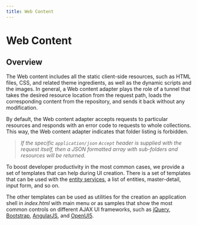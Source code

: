 ```yaml
---
title: Web Content
---
```


Web Content
===

Overview
---

The Web content includes all the static client-side resources, such as HTML files, CSS, and related theme ingredients, as well as the dynamic scripts and the images. In general, a Web content adapter plays the role of a tunnel that takes the desired resource location from the request path, loads the corresponding content from the repository, and sends it back without any modification.

By default, the Web content adapter accepts requests to particular resources and responds with an error code to requests to whole collections. This way, the Web content adapter indicates that folder listing is forbidden.  

> _If the specific `application/json` `Accept` header is supplied with the request itself, then a JSON formatted array with sub-folders and resources will be returned._

To boost developer productivity in the most common cases, we provide a set of templates that can help during UI creation. There is a set of templates that can be used with the [entity services](../entity-service/), a list of entities, master-detail, input form, and so on.

The other templates can be used as utilities for the creation an application shell in *index.html* with main menu or as samples that show the most common controls on different AJAX UI frameworks, such as
[jQuery](http://jquery.com/), [Bootstrap](http://getbootstrap.com/), [AngularJS](https://angularjs.org/), and [OpenUI5](http://sap.github.io/openui5/).
